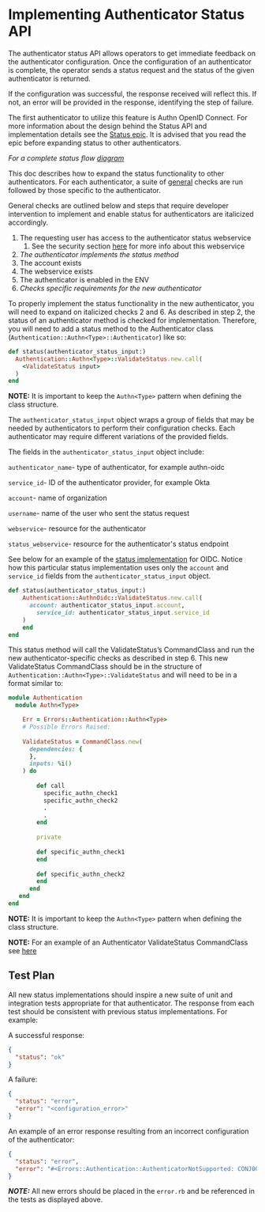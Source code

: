 # Implementing Authenticator Status API
The authenticator status API allows operators to get immediate feedback on the authenticator configuration. Once the configuration of an authenticator is complete, the operator sends a status request and the status of the given authenticator is returned. 

If the configuration was successful, the response received will reflect this. If not, an error will be provided in the response, identifying the step of failure.

The first authenticator to utilize this feature is Authn OpenID Connect. For more information about the design behind the Status API and implementation details see the [Status epic](https://github.com/cyberark/conjur/issues/1062). 
It is advised that you read the epic before expanding status to other authenticators.

_For a complete status flow [diagram](https://github.com/cyberark/conjur/blob/master/design/authenticators-status/authn-status-flow.jpeg)_

This doc describes how to expand the status functionality to other authenticators.
For each authenticator, a suite of [general](https://github.com/cyberark/conjur/blob/master/design/authenticators-status/authn_status_general.md) 
checks are run followed by those specific to the authenticator.  

General checks are outlined below and steps that require developer intervention to implement and enable status for authenticators are italicized accordingly.
1. The requesting user has access to the authenticator status webservice
    1. See the security section [here](https://github.com/cyberark/conjur/issues/1062) for more info about this webservice 
1. _The authenticator implements the status method_
1. The account exists
1. The webservice exists
1. The authenticator is enabled in the ENV
1. _Checks specific requirements for the new authenticator_

To properly implement the status functionality in the new authenticator, you will need to expand on italicized checks 2 and 6. 
As described in step 2, the status of an authenticator method is checked for implementation. Therefore, you will need to add a status method to the Authenticator class (`Authentication::Authn<Type>::Authenticator`) like so:

```ruby
def status(authenticator_status_input:)
  Authentication::Authn<Type>::ValidateStatus.new.call(
    <ValidateStatus input>
  )
end
```

**NOTE:** It is important to keep the `Authn<Type>` pattern when defining the class structure. 

The `authenticator_status_input` object wraps a group of fields that may be needed by authenticators to perform their configuration checks. Each authenticator may require different variations of the provided fields.

The fields in the `authenticator_status_input` object include:

`authenticator_name`- type of authenticator, for example authn-oidc

`service_id`- ID of the authenticator provider, for example Okta

`account`- name of organization

`username`- name of the user who sent the status request

`webservice`- resource for the authenticator

`status_webservice`- resource for the authenticator's status endpoint

See below for an example of the [status implementation](https://github.com/cyberark/conjur/blob/master/app/domain/authentication/authn_oidc/authenticator.rb#L12) for OIDC. Notice how this particular status implementation uses only the `account` and `service_id` fields from the `authenticator_status_input` object.
 
```ruby
def status(authenticator_status_input:)
    Authentication::AuthnOidc::ValidateStatus.new.call(
      account: authenticator_status_input.account,
        service_id: authenticator_status_input.service_id
    )
    end
end
```

This status method will call the ValidateStatus’s CommandClass and run the new authenticator-specific checks as described in step 6. This new 
ValidateStatus CommandClass should be in the structure of `Authentication::Authn<Type>::ValidateStatus` and will need to be in a format similar to:

```ruby
module Authentication
  module Authn<Type>

    Err = Errors::Authentication::Authn<Type>
    # Possible Errors Raised:
      
    ValidateStatus = CommandClass.new(
      dependencies: {
      },
      inputs: %i()
    ) do
    
        def call
          specific_authn_check1
          specific_authn_check2
          .
          .
        end
    
        private
        
        def specific_authn_check1 
        end
    
        def specific_authn_check2
        end
      end
   end
end
```

**NOTE:** It is important to keep the `Authn<Type>` pattern when defining the class structure. 

**NOTE:** For an example of an Authenticator ValidateStatus CommandClass see [here](https://github.com/cyberark/conjur/blob/master/app/domain/authentication/authn_oidc/validate_status.rb)

## Test Plan
All new status implementations should inspire a new suite of unit and integration tests appropriate for that authenticator.
The response from each test should be consistent with previous status implementations. For example:

A successful response:
```json
{
  "status": "ok"
}
```

A failure:
```json
{
  "status": "error",
  "error": "<configuration_error>"
}
```

An example of an error response resulting from an incorrect configuration of the authenticator:
```json
{
  "status": "error",
  "error": "#<Errors::Authentication::AuthenticatorNotSupported: CONJ00001E Authenticator 'Authn<Type>' is not implemented in Conjur>"
}
```
***NOTE:*** All new errors should be placed in the `error.rb` and be referenced in the tests as displayed above.